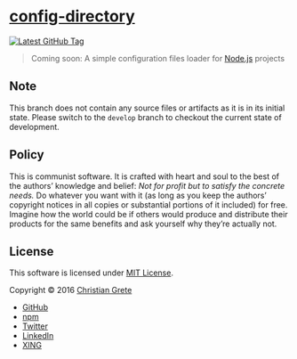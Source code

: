 # [config-directory](https://github.com/ChristianGrete/config-directory)

[![Latest GitHub Tag](https://img.shields.io/github/tag/ChristianGrete/config-directory.svg)](https://github.com/ChristianGrete/config-directory/tags)

> Coming soon: A simple configuration files loader for [Node.js](https://nodejs.org) projects

## Note
This branch does not contain any source files or artifacts as it is in its initial state. Please switch to the `develop` branch to checkout the current state of development.

## Policy

This is communist software. It is crafted with heart and soul to the best of the authors’ knowledge and belief: _Not for profit but to satisfy the concrete needs._ Do whatever you want with it (as long as you keep the authors’ copyright notices in all copies or substantial portions of it included) for free. Imagine how the world could be if others would produce and distribute their products for the same benefits and ask yourself why they’re actually not.

## License

This software is licensed under [MIT License](LICENSE.md).

Copyright © 2016 [Christian Grete](https://christiangrete.com)
- [GitHub](https://github.com/ChristianGrete)
- [npm](https://www.npmjs.com/~christiangrete)
- [Twitter](https://twitter.com/ChristianGrete)
- [LinkedIn](https://www.linkedin.com/in/ChristianGrete)
- [XING](https://www.xing.com/profile/Christian_Grete2)